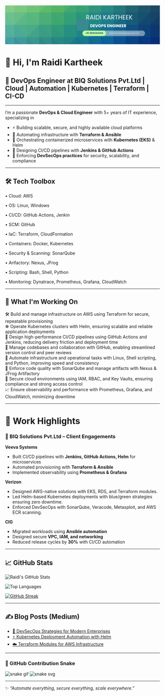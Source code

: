![alt text](<Blue Green Geometric Company LinkedIn Banner.png>)

# 👋 Hi, I'm Raidi Kartheek  

## 🚀  DevOps Engineer at BIQ Solutions Pvt.Ltd | Cloud | Automation | Kubernetes | Terraform  | CI-CD
---

I’m a passionate **DevOps & Cloud Engineer** with 5+ years of IT experience, specializing in
- ⚡ Building scalable, secure, and highly available cloud platforms  
- 🔄 Automating infrastructure with **Terraform & Ansible**  
- 🐳 Orchestrating containerized microservices with **Kubernetes (EKS)** & Helm  
- 🚀 Designing CI/CD pipelines with **Jenkins & GitHub Actions**  
- 🔐 Enforcing **DevSecOps practices** for security, scalability, and compliance  

---
## 🛠️ Tech Toolbox  
•	Cloud: AWS

•	OS: Linux, Windows

•	CI/CD: GitHub Actions, Jenkin

•	SCM: GitHub

•	IaC: Terraform, CloudFormation 

•	Containers: Docker, Kubernetes

•	Security & Scanning: SonarQube

•	Arifactory: Nexus, JFrog

•	Scripting: Bash, Shell, Python

•	Monitoring: Dynatrace, Prometheus, Grafana, CloudWatch

---

## 🔭 What I'm Working On  
🛠️ Build and manage infrastructure on AWS using Terraform for secure, repeatable provisioning  
☸️ Operate Kubernetes clusters with Helm, ensuring scalable and reliable application deployments  
🚀 Design high-performance CI/CD pipelines using GitHub Actions and Jenkins, reducing delivery friction and deployment time  
📃️ Manage codebases and collaboration with GitHub, enabling streamlined version control and peer reviews  
🤖 Automate infrastructure and operational tasks with Linux, Shell scripting, and Python, improving speed and consistency  
🧪 Enforce code quality with SonarQube and manage artifacts with Nexus & JFrog Artifactory  
🔐 Secure cloud environments using IAM, RBAC, and Key Vaults, ensuring compliance and strong access control  
📈 Ensure observability and performance with Prometheus, Grafana, and CloudWatch, minimizing downtime  

---

# 💼 Work Highlights
### 🏢 BIQ Solutions Pvt.Ltd – Client Engagements  

 **Veeva Systems** 
- Built CI/CD pipelines with **Jenkins, GitHub Actions, Helm** for microservices  
- Automated provisioning with **Terraform & Ansible**  
- Implemented observability using **Prometheus & Grafana**   

 **Verizon**
- Designed AWS-native solutions with EKS, RDS, and Terraform modules.  
- Led Helm-based Kubernetes deployments with blue/green strategies ensuring zero downtime.  
- Enforced DevSecOps with SonarQube, Veracode, Metasploit, and AWS ECR scanning.  

 **CIG**
- Migrated workloads using **Ansible automation**  
- Designed secure **VPC, IAM, and networking**  
- Reduced release cycles by **30%** with CI/CD automation  

----

## 📈 GitHub Stats  
  
![Raidi's GitHub Stats](https://github-readme-stats.vercel.app/api?username=Raidi13&show_icons=true&theme=tokyonight)  

![Top Languages](https://github-readme-stats.vercel.app/api/top-langs/?username=Raidi13&layout=compact&theme=tokyonight)  

<!-- [![GitHub Streak](https://streak-stats.demolab.com/?user=Raidi-Kartheek&theme=tokyonight)](https://git.io/streak-stats) -->
 
[![GitHub Streak](https://streak-stats.vercel.app/?user=Raidi-Kartheek&theme=tokyonight)](https://git.io/streak-stats)

<!-- [![GitHub Streak](https://github-readme-streak-stats.herokuapp.com/?user=Raidi-Kartheek&theme=tokyonight)](https://git.io/streak-stats) -->

--- 

## ✍️ Blog Posts (Medium)  
- [🚀 DevSecOps Strategies for Modern Enterprises](https://medium.com/@Raidi13)  
- [⚡ Kubernetes Deployment Automation with Helm](https://medium.com/@Raidi13)  
- [☁️ Terraform Modules for AWS Infrastructure](https://medium.com/@Raidi13)  



---

### 🐍 GitHub Contribution Snake
![snake gif](https://github.com/YOUR-USERNAME/YOUR-USERNAME/blob/output/github-contribution-grid-snake.gif)
![snake svg](https://github.com/YOUR-USERNAME/YOUR-USERNAME/blob/output/github-contribution-grid-snake.svg)
<!-- 
 ## 🐍 GitHub Contribution Snake  
![snake gif](https://github.com/Raidi-Kartheek/Raidi-Kartheek/blob/output/github-contribution-grid-snake.svg) -->


---
✨ *“Automate everything, secure everything, scale everywhere.”*  


